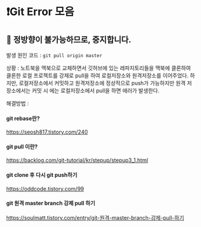 # ❗️Git Error 모음

## 📌 정방향이 불가능하므로, 중지합니다.
발생 원인 코드 : `git pull origin master`

상황 : 노트북을 맥북으로 교체하면서 깃허브에 있는 레파지토리들을 맥북에 클론하여 클론한 로컬 프로젝트를 강제로 pull을 하여 로컬저장소와 원격저장소를 이어주었다. 하지만, 로컬저장소에서 커밋하고 원격저장소에 정상적으로 push가 가능하지만 원격 저장소에서는 커밋 시 에는 로컬저장소에서 pull을 하면 에러가 발생한다.

해결방법 : 

#### git rebase란?
https://seosh817.tistory.com/240

#### git pull 이란?
https://backlog.com/git-tutorial/kr/stepup/stepup3_1.html

#### git clone 후 다시 git push하기
https://oddcode.tistory.com/99

#### git 원격 master branch 강제 pull 하기
https://soulmatt.tistory.com/entry/git-원격-master-branch-강제-pull-하기
